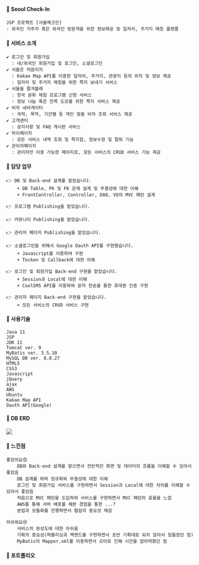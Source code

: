 #### 📌 Seoul Check-In
```
JSP 프로젝트 [서울체크인]
: 외국인 거주자 혹은 외국인 방문객을 위한 정보제공 및 일자리, 주거지 매칭 플랫폼
```

#### 📌 서비스 소개
```
✔ 로그인 및 회원가입
  : 내/외국인 회원가입 및 로그인, 소셜로그인
✔ 서울은 처음이지
  : Kakao Map API를 이용한 일자리, 주거지, 관광지 등의 위치 및 정보 제공
  : 일자리 및 주거지 매칭을 위한 쪽지 보내기 서비스
✔ 서울을 즐겨볼래
  : 한국 문화 체험 프로그램 신청 서비스
  : 정보 나눔 혹은 친목 도모를 위한 쪽지 서비스 제공
✔ 비자 네비게이터
  : 국적, 목적, 기간별 등 개인 맞춤 비자 조회 서비스 제공
✔ 고객센터
  : 공지사항 및 FAQ 게시판 서비스
✔ 마이페이지
  : 모든 서비스 내역 조회 및 쪽지함, 정보수정 및 탈퇴 기능
✔ 관리자페이지
  : 관리자만 이용 가능한 페이지로, 모든 서비스의 CRUD 서비스 기능 제공
```

#### 📌 담당 업무
```
👉 DB 및 Back-end 설계를 맡았습니다.
    + DB Table, PK 및 FK 관계 설계 및 무결성에 대한 이해
    + FrontController, Controller, DAO, VO의 MVC 패턴 설계
    
👉 프로그램 Publishing을 맡았습니다.

👉 커뮤니티 Publishing을 맡았습니다.

👉 관리자 페이지 Publishing을 맡았습니다.

👉 소셜로그인을 위해서 Google Oauth API를 구현했습니다.
    + Javascript를 이용하여 구현
    + Tocken 및 Callback에 대한 이해
    
👉 로그인 및 회원가입 Back-end 구현을 맡았습니다.
    + Session과 Local에 대한 이해
    + CoolSMS API를 이용하여 문자 전송을 통한 휴대폰 인증 구현
    
👉 관리자 페이지 Back-end 구현을 맡았습니다.
    + 모든 서비스의 CRUD 서비스 구현
```

#### 📌 사용기술
```
Java 11
JSP
JDK 11
Tomcat ver. 9
MyBatis ver. 3.5.10
MySQL DB ver. 8.0.27
HTML5
CSS3
Javascript
jQuery
ajax
AWS
Ubuntu
Kakao Map API
Oauth API(Google)
```

#### 📌 DB ERD
<img src="https://user-images.githubusercontent.com/114063255/209525747-536c57a4-531e-406b-99ca-5611eb75b6d8.png"/>

#### 📌 느낀점
```
좋았어요😍
    DB와 Back-end 설계를 맡으면서 전반적인 화면 및 데이터의 흐름을 이해할 수 있어서 좋았음
    DB 설계를 하며 정규화와 무결성에 대한 이해
    로그인 및 회원가입 서비스를 구현하면서 Session과 Local에 대한 차이를 이해할 수 있어서 좋았음
    처음으로 MVC 패턴을 도입하여 서비스를 구현하면서 MVC 패턴의 효율을 느낌
    AWS를 통해 서버 배포를 해본 경험을 통한 ...?
    분업과 모듈화를 진행하면서 협업의 중요성 체감
    
아쉬워요😢
    서비스의 완성도에 대한 아쉬움
    기획의 중요성(퍼블리싱과 백엔드를 구현하면서 초반 기획대로 되지 않아서 힘들었던 점)
    MyBatis의 Mapper.xml를 이용하면서 오타로 인해 시간을 잡아먹혔던 점
```

#### 📌 포트폴리오




